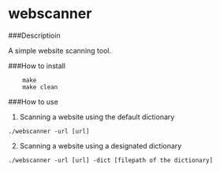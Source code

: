 webscanner
==========

###Descriptioin

A simple website scanning tool.

###How to install

```
	make
	make clean
```

###How to use

1. Scanning a website using the default dictionary
```
./webscanner -url [url]
```
2. Scanning a website using a designated dictionary
```
./webscanner -url [url] -dict [filepath of the dictionary]
```

